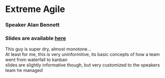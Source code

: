 # Extreme Agile
### Speaker Alan Bennett
### Slides are available [here][Slides]

This guy is super dry, almost monotone...  
At least for me, this is very uninformitive, its basic concepts of how a team went from waterfall to kanban  
slides are slightly informative though, but very customized to the speakers team he managed  


[Slides]: http://events.linuxfoundation.org/sites/events/files/slides/Bennett-ExtremeAgile-LinuxCon-2015.pdf
